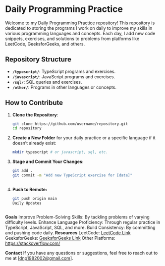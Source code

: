 # Daily Programming Practice

Welcome to my Daily Programming Practice repository! This repository is dedicated to storing the programs I work on daily to improve my skills in various programming languages and concepts. Each day, I add new code snippets, exercises, and solutions to problems from platforms like LeetCode, GeeksforGeeks, and others.

## Repository Structure

- **`/typescript/`**: TypeScript programs and exercises.
- **`/javascript/`**: JavaScript programs and exercises.
- **`/sql/`**: SQL queries and exercises.
- **`/other/`**: Programs in other languages or concepts.

## How to Contribute

1. **Clone the Repository**:
   ```sh
   git clone https://github.com/username/repository.git
   cd repository
2. **Create a New Folder** for your daily practice or a specific language if it doesn’t already exist:
   ```sh
   mkdir typescript # or javascript, sql, etc.

4. **Stage and Commit Your Changes:**
   ```sh
   git add .
   git commit -m "Add new TypeScript exercise for [date]"
  
4. **Push to Remote:**
   ```sh
   git push origin main
   Daily Updates
  
**Goals**
  Improve Problem-Solving Skills: By tackling problems of varying difficulty levels.
  Enhance Language Proficiency: Through regular practice in TypeScript, JavaScript, SQL, and more.
  Build Consistency: By committing and pushing code daily.
**Resources**
  LeetCode: [LeetCode Link](https://leetcode.com/)
  GeeksforGeeks: [GeeksforGeeks Link](https://www.geeksforgeeks.org/)
  Other Platforms: https://stackoverflow.com/

**Contact**
  If you have any questions or suggestions, feel free to reach out to me at [dnp1982002@gmail.com].
